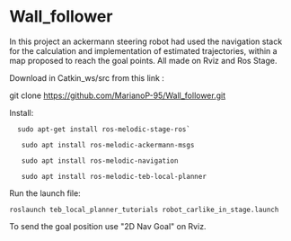 # Wall_follower

In this project an ackermann steering robot had used the navigation stack for the calculation and implementation of estimated trajectories, within a map proposed to reach the goal points. All made on Rviz and Ros Stage.

   Download in Catkin_ws/src from this link  :
   
  git clone https://github.com/MarianoP-95/Wall_follower.git
 
   Install:

      sudo apt-get install ros-melodic-stage-ros`
       
       sudo apt install ros-melodic-ackermann-msgs
           
       sudo apt install ros-melodic-navigation 

       sudo apt install ros-melodic-teb-local-planner

   
  Run the launch file:

    roslaunch teb_local_planner_tutorials robot_carlike_in_stage.launch


   To send the goal position use "2D Nav Goal" on Rviz.







